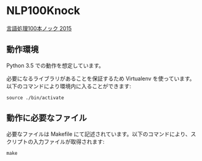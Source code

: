 # NLP100Knock
[言語処理100本ノック 2015](http://www.cl.ecei.tohoku.ac.jp/nlp100/)

## 動作環境

Python 3.5 での動作を想定しています。

必要になるライブラリがあることを保証するため Virtualenv を使っています。以下のコマンドにより環境内に入ることができます:
```
source ./bin/activate
```

## 動作に必要なファイル

必要なファイルは Makefile にて記述されています。以下のコマンドにより、スクリプトの入力ファイルが取得されます:
```
make
```

